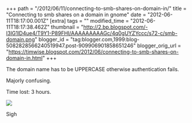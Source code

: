 +++
path = "/2012/06/11/connecting-to-smb-shares-on-domain-in/"
title = "Connecting to smb shares on a domain in gnome"
date = "2012-06-11T18:17:00.001Z"
[extra]
tags = ""
modified_time = "2012-06-11T18:17:38.462Z"
thumbnail = "http://2.bp.blogspot.com/-I3lG1lD4ue4/T9Y1-P89FHI/AAAAAAAAAGc/4q0gUYZYccc/s72-c/smb-domain.png"
blogger_id = "tag:blogger.com,1999:blog-5082828566240519947.post-909906901858651246"
blogger_orig_url = "https://timwise.blogspot.com/2012/06/connecting-to-smb-shares-on-domain-in.html"
+++

The domain name has to be UPPERCASE otherwise authentication fails.

Majorly confusing.

Time lost: 3 hours.

![](/assets/smb-domain.png)

Sigh
